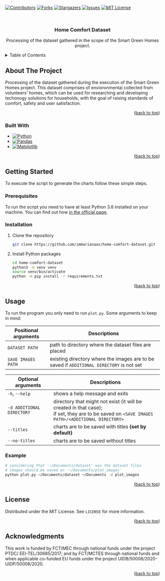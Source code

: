 <div id="top"></div>
<!--
*** Thanks for checking out the Best-README-Template. If you have a suggestion
*** that would make this better, please fork the repo and create a pull request
*** or simply open an issue with the tag "enhancement".
*** Don't forget to give the project a star!
*** Thanks again! Now go create something AMAZING! :D
-->



<!-- PROJECT SHIELDS -->
<!--
*** I'm using markdown "reference style" links for readability.
*** Reference links are enclosed in brackets [ ] instead of parentheses ( ).
*** See the bottom of this document for the declaration of the reference variables
*** for contributors-url, forks-url, etc. This is an optional, concise syntax you may use.
*** https://www.markdownguide.org/basic-syntax/#reference-style-links
-->
[![Contributors][contributors-shield]][contributors-url]
[![Forks][forks-shield]][forks-url]
[![Stargazers][stars-shield]][stars-url]
[![Issues][issues-shield]][issues-url]
[![MIT License][license-shield]][license-url]

<!-- PROJECT LOGO -->
<br />

<h3 align="center">Home Comfort Dataset</h3>

  <p align="center">
    Processing of the dataset gathered in the scope of the Smart Green Homes project.
  </p>

</div>

<!-- TABLE OF CONTENTS -->

<details>
  <summary>Table of Contents</summary>
  <ol>
    <li>
      <a href="#about-the-project">About The Project</a>
      <ul>
        <li><a href="#built-with">Built With</a></li>
      </ul>
    </li>
    <li>
      <a href="#getting-started">Getting Started</a>
      <ul>
        <li><a href="#prerequisites">Prerequisites</a></li>
        <li><a href="#installation">Installation</a></li>
      </ul>
    </li>
    <li>
        <a href="#usage">Usage</a>
        <ul>
            <li><a href="#example">Example</a></li>
        </ul>
    </li>
    <li><a href="#license">License</a></li>
    <li><a href="#acknowledgments">Acknowledgments</a></li>
  </ol>
</details>

<!-- ABOUT THE PROJECT -->

## About The Project

Processing of the dataset gathered during the execution of the Smart Green Homes project. This dataset comprises of envioronmental collected from volunteers' homes, which can be used for researching and developing techonogy solutions for households, with the goal of raising standards of comfort, safety and user satisfaction.

<p align="right">(<a href="#top">back to top</a>)</p>

### Built With

* [![Python][Python-logo]][Python-url]
* [![Pandas][Pandas-logo]][Pandas-url]
* [![Matplotlib][Matplotlib-logo]][Matplotlib-url]

<p align="right">(<a href="#top">back to top</a>)</p>

<!-- GETTING STARTED -->

## Getting Started

To execute the script to generate the charts follow these simple steps.

### Prerequisites

To run the script you need to have at least Python 3.8 installed on your machine.
You can find out how [in the official page](https://www.python.org/downloads/).

### Installation

1. Clone the repository
   ```sh
   git clone https://github.com/immarianaas/home-comfort-dataset.git
   ```

2. Install Python packages
   ```sh
   cd home-comfort-dataset
   python3 -m venv venv
   source venv/bin/activate
   python -m pip install -r requirements.txt
   ```

<p align="right">(<a href="#top">back to top</a>)</p>

<!-- USAGE EXAMPLES -->

## Usage

To run the program you only need to run `plot.py`. Some arguments to keep in mind:

| Positional arguments | Descriptions |
|---|---|
| `DATASET PATH`     | path to directory where the dataset files are placed |
| `SAVE IMAGES PATH` | existing directory where the images are to be saved if `ADDITIONAL DIRECTORY` is not set |

| Optional arguments | Descriptions |
|---|---|
| `-h`, `--help`     | shows a help message and exits |
| `-d ADDITIONAL DIRECTORY` | directory that might not exist (it will be created in that case); <br />if set, they are to be saved on `<SAVE IMAGES PATH>/<ADDITIONAL DIRECTORY>` |
| `--titles` | charts are to be saved with titles **(set by default)** |
| `--no-titles` | charts are to be saved without titles |

### Example

``` bash
# considering that '~/Documents/dataset' was the dataset files
# images should be saved on '~/Documents/plot_images'
python plot.py ~/Documents/dataset ~/Documents -d plot_images
```

<p align="right">(<a href="#top">back to top</a>)</p>

<!-- LICENSE -->

## License

Distributed under the MIT License. See `LICENSE` for more information.

<p align="right">(<a href="#top">back to top</a>)</p>

<!-- ACKNOWLEDGMENTS -->
## Acknowledgments

This work is funded by FCT/MEC through national funds under the project PTDC/
EEI-TEL/30685/2017; and by FCT/MCTES through national funds and when applicable
co-funded EU funds under the project UIDB/50008/2020-UIDP/50008/2020.

<p align="right">(<a href="#top">back to top</a>)</p>

<!-- MARKDOWN LINKS & IMAGES -->
<!-- https://www.markdownguide.org/basic-syntax/#reference-style-links -->
[contributors-shield]: https://img.shields.io/github/contributors/immarianaas/home-comfort-dataset.svg?style=for-the-badge
[contributors-url]: https://github.com/immarianaas/home-comfort-dataset/graphs/contributors
[forks-shield]: https://img.shields.io/github/forks/immarianaas/home-comfort-dataset.svg?style=for-the-badge
[forks-url]: https://github.com/immarianaas/home-comfort-dataset/network/members
[stars-shield]: https://img.shields.io/github/stars/immarianaas/home-comfort-dataset.svg?style=for-the-badge
[stars-url]: https://github.com/immarianaas/home-comfort-dataset/stargazers
[issues-shield]: https://img.shields.io/github/issues/immarianaas/home-comfort-dataset.svg?style=for-the-badge
[issues-url]: https://github.com/immarianaas/home-comfort-dataset/issues
[license-shield]: https://img.shields.io/github/license/immarianaas/home-comfort-dataset.svg?style=for-the-badge
[license-url]: https://github.com/immarianaas/home-comfort-dataset/blob/master/LICENSE.txt


[Python-logo]: https://img.shields.io/badge/Python-306998?style=for-the-badge&amp;logo=python&amp;logoColor=white

[Python-url]: https://python.org
[Matplotlib-url]: https://matplotlib.org
[Matplotlib-logo]: https://img.shields.io/badge/matplotlib-F9A46A?style=for-the-badge
[Pandas-logo]: https://img.shields.io/badge/pandas-b4b5bf?style=for-the-badge&logo=pandas&logoColor=black
[Pandas-url]: https://pandas.pydata.org/
